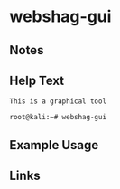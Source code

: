 # webshag-gui

Notes
-------

Help Text
-------
```
This is a graphical tool

root@kali:~# webshag-gui
```

Example Usage
-------

Links
-------


